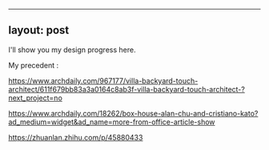   
---
layout: post
---

I'll show you my design progress here.

My precedent :

https://www.archdaily.com/967177/villa-backyard-touch-architect/611f679bb83a3a0164c8ab3f-villa-backyard-touch-architect-?next_project=no 

https://www.archdaily.com/18262/box-house-alan-chu-and-cristiano-kato?ad_medium=widget&ad_name=more-from-office-article-show

https://zhuanlan.zhihu.com/p/45880433
